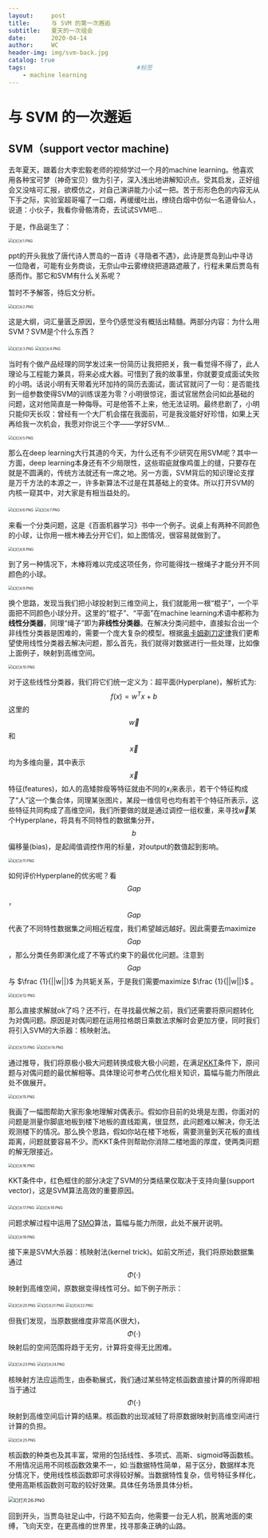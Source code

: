 ```yaml
---
layout:     post
title:      与 SVM 的第一次邂逅
subtitle:   夏天的一次组会
date:       2020-04-14
author:     WC
header-img: img/svm-back.jpg
catalog: true
tags:                               #标签
    - machine learning
---
```



# 与 SVM 的一次邂逅

## SVM（support vector machine)

去年夏天，跟着台大李宏毅老师的视频学过一个月的machine learning。他喜欢用各种宝可梦（神奇宝贝）做为引子，深入浅出地讲解知识点。受其启发，正好组会又没啥可汇报，欲模仿之，对自己演讲能力小试一把。苦于形形色色的内容无从下手之际，实验室超哥嘬了一口烟，再缓缓吐出，缭绕白烟中仿似一名道骨仙人，说道：小伙子，我看你骨骼清奇，去试试SVM吧...

于是，作品诞生了：

<img src="https://i.loli.net/2020/04/14/WLjlVJBvc96wR1D.png" alt="幻灯片1.PNG" style="zoom:50%;" />

ppt的开头我放了唐代诗人贾岛的一首诗《寻隐者不遇》，此诗是贾岛到山中寻访一位隐者，可能有业务商谈，无奈山中云雾缭绕把道路遮蔽了，行程未果后贾岛有感而作。那它和SVM有什么关系呢？

暂时不予解答，待后文分析。

<img src="https://i.loli.net/2020/04/14/gnxRyEkYTMCPuZr.png" alt="幻灯片2.PNG" style="zoom:50%;" />

这是大纲，词汇量匮乏原因，至今仍感觉没有概括出精髓。两部分内容：为什么用SVM？SVM是个什么东西？

<img src="https://i.loli.net/2020/04/14/21nhOQVLizUklpc.png" alt="幻灯片3.PNG" style="zoom:50%;" />

<img src="https://i.loli.net/2020/04/14/hVXiuwB1nklmcQM.png" alt="幻灯片4.PNG" style="zoom: 50%;" />

当时有个做产品经理的同学发过来一份简历让我把把关，我一看觉得不得了，此人理论与工程能力兼具，将来必成大器。可惜到了我的故事里，你就要变成面试失败的小明。话说小明有天带着光环加持的简历去面试，面试官就问了一句：是否能找到一组参数使得SVM的训练误差为零？小明很惊诧，面试官居然会问如此基础的问题，这对他简直是一种侮辱。可是他答不上来，他无法证明。最终悲剧了，小明只能仰天长叹：曾经有一个大厂机会摆在我面前，可是我没能好好珍惜，如果上天再给我一次机会，我愿对你说三个字——学好SVM...

<img src="https://i.loli.net/2020/04/14/YeHLVMNcsSRlGby.png" alt="幻灯片5.PNG" style="zoom:50%;" />

那么在deep learning大行其道的今天，为什么还有不少研究在用SVM呢？其中一方面，deep learning本身还有不少局限性，这些瑕疵就像鸡蛋上的缝，只要存在就是不圆满的，传统方法就还有一席之地。另一方面，SVM背后的知识理论支撑是万千方法的本源之一，许多新算法不过是在其基础上的变体。所以打开SVM的内核一窥其中，对大家是有相当益处的。

<img src="https://i.loli.net/2020/04/14/WFpRtQAPGuk3s4V.png" alt="幻灯片6.PNG" style="zoom:50%;" />

<img src="https://i.loli.net/2020/04/14/Xs7mchYbiASoPqv.png" alt="幻灯片7.PNG" style="zoom:50%;" />

来看一个分类问题，这是《百面机器学习》书中一个例子。说桌上有两种不同颜色的小球，让你用一根木棒去分开它们，如上图情况，很容易就做到了。

<img src="https://i.loli.net/2020/04/14/VdAn5IOu2gNkKUW.png" alt="幻灯片8.PNG" style="zoom:50%;" />

到了另一种情况下，木棒将难以完成这项任务，你可能得找一根绳子才能分开不同颜色的小球。

<img src="https://i.loli.net/2020/04/14/REhF6HZWTdQb9uc.png" alt="幻灯片9.PNG" style="zoom:50%;" />

换个思路，发现当我们把小球投射到三维空间上，我们就能用一根“棍子”，一个平面把不同颜色小球分开。这里的“棍子”、“平面”在machine learning术语中都称为**线性分类器**，同理“绳子”即为**非线性分类器**。在解决分类问题中，直接拟合出一个非线性分类器是困难的，需要一个庞大复杂的模型。根据[奥卡姆剃刀定律](https://www.jiqizhixin.com/graph/technologies/8e94913e-1fd5-404c-b830-241995bae82e)我们更希望使用线性分类器去解决问题，那么首先，我们就得对数据进行一些处理，比如像上面例子，映射到高维空间。

<img src="https://i.loli.net/2020/04/14/c9YQqzUjtE6fRTk.png" alt="幻灯片10.PNG" style="zoom:50%;" />

对于这些线性分类器，我们将它们统一定义为：超平面(Hyperplane)，解析式为:
$$
f(x)=w^Tx+b
$$
这里的$$\vec{w}$$和$$\vec{x}$$均为多维向量，其中表示$$\vec{x}$$特征(features)，如人的高矮胖瘦等特征就由不同的$x_i$来表示，若干个特征构成了“人”这一个集合体，同理某张图片，某段一维信号也均有若干个特征所表示，这些特征共同构成了高维空间，我们所要做的就是通过调控一组权重，来寻找$\vec{w}$某个Hyperplane，将具有不同特性的数据集分开，$$b$$偏移量(bias)，是起阈值调控作用的标量，对output的数值起到影响。

<img src="https://i.loli.net/2020/04/15/DHz6l5cJNBQwbIO.png" alt="幻灯片11.PNG" style="zoom:50%;" />

如何评价Hyperplane的优劣呢？看$$Gap$$，$$Gap$$代表了不同特性数据集之间相近程度，我们希望越远越好。因此需要去maximize $$Gap$$，那么分类任务即演化成了不等式约束下的最优化问题。注意到$$Gap$$与 $\frac {1}{||w||}$ 为共轭关系，于是我们需要maximize $\frac  {1}{||w||}$ 。

<img src="https://i.loli.net/2020/04/15/BbsSULNxMEY7u6l.png" alt="幻灯片12.PNG" style="zoom:50%;" />

那么直接求解就ok了吗？还不行，在寻找最优解之前，我们还需要将原问题转化为对偶问题。原因是对偶问题在运用拉格朗日乘数法求解时会更加方便，同时我们将引入SVM的大杀器：核映射法。

<img src="https://i.loli.net/2020/04/15/4UGONBvqCQR7HxK.png" alt="幻灯片13.PNG" style="zoom:50%;" />

<img src="https://i.loli.net/2020/04/15/ouZqc4tl2FBUvOQ.png" alt="幻灯片14.PNG" style="zoom:50%;" />

通过推导，我们将原极小极大问题转换成极大极小问题，在满足[KKT](https://zhuanlan.zhihu.com/p/38163970)条件下，原问题与对偶问题的最优解相等。具体理论可参考凸优化相关知识，篇幅与能力所限此处不做展开。

<img src="https://i.loli.net/2020/04/15/mngjIKuB8Qwp2qh.png" alt="幻灯片15.PNG" style="zoom:50%;" />

我画了一幅图帮助大家形象地理解对偶表示。假如你目前的处境是左图，你面对的问题是测量你脚底地板到楼下地板的直线距离，很显然，此问题难以解决，你无法观测楼下的情况。那么换个思路，假如你站在楼下地板，需要测量到天花板的直线距离，问题就要容易不少。而KKT条件则帮助你消除二楼地面的厚度，使两类问题的解无限接近。

<img src="https://i.loli.net/2020/04/15/CmBwyQF2ePaRv1o.png" alt="幻灯片16.PNG" style="zoom:50%;" />

KKT条件中，红色框住的部分决定了SVM的分类结果仅取决于支持向量(support vector)，这是SVM算法高效的重要原因。

<img src="https://i.loli.net/2020/04/15/apLd7JBxgGEqfei.png" alt="幻灯片17.PNG" style="zoom:50%;" />

<img src="https://i.loli.net/2020/04/15/tJzYe7dokGQBLfj.png" alt="幻灯片18.PNG" style="zoom:50%;" />

问题求解过程中运用了[SMO](https://zhuanlan.zhihu.com/p/29212107)算法，篇幅与能力所限，此处不展开说明。

<img src="https://i.loli.net/2020/04/15/UAJdVye1z6tI3qc.png" alt="幻灯片19.PNG" style="zoom:50%;" />

接下来是SVM大杀器：核映射法(kernel trick)。如前文所述，我们将原始数据集通过$$\Phi(\cdot)$$映射到高维空间，原数据变得线性可分。如下例子所示：

<img src="https://i.loli.net/2020/04/15/pmq2DHlsgczyY4V.png" alt="幻灯片20.PNG" style="zoom:50%;" />

<img src="https://i.loli.net/2020/04/15/9TSltBAs1vVI4GC.png" alt="幻灯片21.PNG" style="zoom:50%;" />

<img src="https://i.loli.net/2020/04/15/yg3E2LT4rlSHj9x.png" alt="幻灯片22.PNG" style="zoom:50%;" />

但我们发现，当原数据维度非常高(K很大)，$$\Phi(\cdot)$$映射后的空间范围将趋于无穷，计算将变得无比困难。

<img src="https://i.loli.net/2020/04/15/2KTkcLtWEOmM3q9.png" alt="幻灯片23.PNG" style="zoom:50%;" />

<img src="https://i.loli.net/2020/04/15/WvOgXpQtURAKawJ.png" alt="幻灯片24.PNG" style="zoom:50%;" />

核映射方法应运而生，由泰勒展式，我们通过某些特定核函数直接计算的所得即相当于通过$$\Phi(\cdot)$$映射到高维空间后计算的结果。核函数的出现减轻了将原数据映射到高维空间进行计算的负担。

<img src="https://i.loli.net/2020/04/15/rF138xQzk5ci6Bu.png" alt="幻灯片25.PNG" style="zoom:50%;" />

核函数的种类也及其丰富，常用的包括线性、多项式、高斯、sigmoid等函数核。不用情况运用不同核函数效果不一，如:当数据特性简单，易于区分，数据样本充分情况下，使用线性核函数即可求得较好解。当数据特性复杂，信号特征多样化，使用高斯核函数则可取的较好效果。具体任务场景具体分析。

<img src="https://i.loli.net/2020/04/15/uFgph1jisO9UQaz.png" alt="幻灯片26.PNG" style="zoom: 67%;" />

回到开头，当贾岛驻足山中，行路不知去向，他需要一台无人机，脱离地面的束缚，飞向天空，在更高维的世界里，找寻那条正确的山路。

